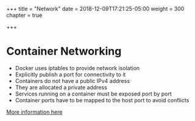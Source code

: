 +++
title = "Network"
date = 2018-12-09T17:21:25-05:00
weight = 300
chapter = true

+++

# Container Networking

* Docker uses iptables to provide network isolation
* Explicitly publish a port for connectivity to it
* Containers do not have a public IPv4 address
* They are allocated a private address
* Services running on a container must be exposed port by port
* Container ports have to be mapped to the host port to avoid conflicts

[More information here](https://success.docker.com/article/networking)